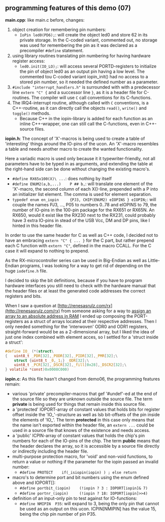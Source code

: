 programming features of this demo (07)
---

**main.cpp**:
like main.c before, changes:
1. object creation for remembering pin numbers:
   - `IoPin led0(PD6);`: will create the object led0 and store 62 in
	 its private storage. In the C-coded variant, commented out, no
	 storage was used for remembering the pin as it was declared as a
	 precompiler `#define` statement.
1. using library routines translating pin numbering for having
   hardware register access:
   - `led0.init(IO_LO);`: will access several PORTD-registers to
     initialize the pin of object led0 as an output pin having a low level.
     The commented tou C-coded variant iopin_init() had no access to
     a stored pin number, so it needed the defined number as a parameter.
1. `#include "interrupt_handlers.h"` is surrounded with with a predecessor
   line `extern "C" {` and a successor line `}`, as it is a header file for
   C-routines.
   The compiler will use `C` call conventions for its C-functions.
1. The IRQ4-interrupt routine, although called with `C` conventions, is a
   C++-routine, as it can directly call the objects `read()`, `write()` and
   `toggle()` methods.
   - Because C++ in the iopin-library is added for each function as an
     inline C++-wrapper, one can still call the C-functions, even in
     C++-source files.

**iopin.h**:
The concept of 'X'-macros is being used to create a table of 'interesting'
 things around the IO-pins of the ucon.
An 'X'-macro resembles a table and needs another macro to create the wanted
 functionality.

Here a variadic macro is used only because it it typewriter-friendly, not
 all parameters have to be typed in as arguments, and extending the table
 at the right-hand side can be done without changing the existing macro's.
- `#define RX65x100(X)\ ...`: does nothing by itself
- `#define ENUM2(a,b,...)    P ## b,`: will translate one element of the
  'X'-macro, the second column of each X()-line, prepended with a P into
  an initializer list element. The comma is used for element separation.
- `typedef enum en_iopin     {PJ3, CHIP(ENUM2) eIOPINS } eIOPIN;`: will
  couple the names PJ3, ..., P05 to numbers 0..78 and eIOPINS to 79, the
  number of IO-pins in the 100-pin package for the RX651 or RX65N.
  An RX650, would it exist like the RX230 next to the RX231, could probably
  have 3 extra IO-pins in stead of the USB Vcc, DM and DP pins, like I
  hinted in this header file.

In order to use the same header for C as well as C++ code, I decided not to
 have an embracing `extern "C" { ... }` for the C part, but rather prepend
 each C function with `extern "C"`, defined in the macro CCALL.
 For the C case it will expand to nothing to prepend.

As the RX-microcontroller series can be used in Big-Endian as well as
 Little-Endian programs, I was looking for a way to get rid of depending
 on the huge `iodefine.h` file.

I decided to skip the bit definitions, because if you have to program
 hardware interfaces you still need to check with the hardware manual
 that the header files or at least the generated code addresses the 
 correct registers and bits.

When I saw a question at [http://renesasrulz.com/rx](http://renesasrulz.com/rx)
 from someone asking for a way to
 [assign an array to an absolute address in RAM](http://renesasrulz.com/rx/f/rx---forum/15912/how-to-assign-an-array-to-an-absolute-address-in-ram-based-on-rxv3)
 I ended up composing the PORT-registers as a struct of arrays located
 at their respective addresses. Then I only needed something for the
 'interwoven' ODR0 and ODR1 registers, straight-forward would be as a
 2-dimensional array, but I liked the idea of just one index combined
 with element acces, so I settled for a 'struct inside a struct':
```.c
#define IO_ (*(struct\
{   uint8_t _PDR[32],_PODR[32],_PIDR[32],_PMR[32];\
    struct {uint8_t _0,_1;} _ODR[32];\
    uint8_t _PCR[32],_DSCR[32],_fill[0x28],_DSCR2[32];\
} volatile *const)0x0008C000)
```

**iopin.c**:
As this file hasn't changed from demo06, the programming features remain:
- various 'private' precompiler-macros that gef '#undef'-ed at the end of
  the source file so they are unknown outside the source file.
  The term **private** is being used for things that remain inside this
  source file.
- a 'protected' IOPORT-array of constant values that holds bits for
  register offset inside the 'IO_'-structure as well as lsb bit-offsets
  of the pin inside the elements of 'IO_'.
  The term **protected** in this case only means that the name isn't exported
  within the header file, an `extern ...` could be used in a source file that
  knows of the existence and needs access.
- a 'public' ICPIN-array of constant values that holds the chip's pin numbers
  for each of the IO-pins of the chip.
  The term **public** means that the header declares the array, so it is
  accessible by a source file directly or indirectly including the header file.
- multi-purpose protection macro, for 'void' and non-void functions, to
  return  a value or nothing if the parameter for the iopin passed an invalid
  number:
  - `#define PROTECT	if(_isiopin(iopin) ) ; else return`
- macro's to determine port and bit numbers using the enum defined above
  and IOPORT[]:
  - `#define portbit_(iopin)    (!iopin ? 3 : IOPORT[iopin]& 7)`
  - `#define portnr_(iopin)     (!iopin ? 18: IOPORT[iopin]>>4)`
- definition of an input-only pin to test against for IO-functions:
  - `#define NMIPIN  P35`: will expand to 3, being the only pin that
	cannot be used as an output on this ucon. ICPIN[NMIPIN] has the value
	15, being the chip pin number of pin P35.
